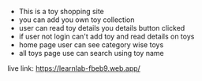 * This is a toy shopping site
* you can add you own toy collection
* user can read toy details you details button clicked
* if user not login can't add toy and read details on toys
* home page user can see category wise toys
* all toys page use can search using toy name

live link: https://learnlab-fbeb9.web.app/
